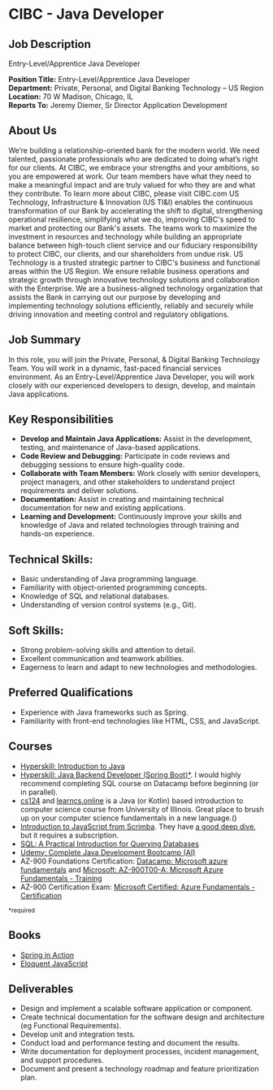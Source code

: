 # CIBC - Java Developer

## Job Description

Entry-Level/Apprentice Java Developer
  
**Position Title:** Entry-Level/Apprentice Java Developer  
**Department:** Private, Personal, and Digital Banking Technology – US Region  
**Location:** 70 W Madison, Chicago, IL  
**Reports To:** Jeremy Diemer, Sr Director Application Development  

## About Us

We’re building a relationship-oriented bank for the modern world. We need talented, passionate professionals who are dedicated to doing what’s right for our clients.
At CIBC, we embrace your strengths and your ambitions, so you are empowered at work. Our team members have what they need to make a meaningful impact and are truly valued for who they are and what they contribute.
To learn more about CIBC, please visit CIBC.com
US Technology, Infrastructure & Innovation (US TI&I) enables the continuous transformation of our Bank by accelerating the shift to digital, strengthening operational resilience, simplifying what we do, improving CIBC's speed to market and protecting our Bank's assets. The teams work to maximize the investment in resources and technology while building an appropriate balance between high-touch client service and our fiduciary responsibility to protect CIBC, our clients, and our shareholders from undue risk.
US Technology is a trusted strategic partner to CIBC's business and functional areas within the US Region. We ensure reliable business operations and strategic growth through innovative technology solutions and collaboration with the Enterprise. We are a business-aligned technology organization that assists the Bank in carrying out our purpose by developing and implementing technology solutions efficiently, reliably and securely while driving innovation and meeting control and regulatory obligations.

## Job Summary

In this role, you will join the Private, Personal, & Digital Banking Technology Team. You will work in a dynamic, fast-paced financial services environment.
As an Entry-Level/Apprentice Java Developer, you will work closely with our experienced developers to design, develop, and maintain Java applications.

## Key Responsibilities

- **Develop and Maintain Java Applications:** Assist in the development, testing, and maintenance of Java-based applications.
- **Code Review and Debugging:** Participate in code reviews and debugging sessions to ensure high-quality code.
- **Collaborate with Team Members:** Work closely with senior developers, project managers, and other stakeholders to understand project requirements and deliver solutions.
- **Documentation:** Assist in creating and maintaining technical documentation for new and existing applications.
- **Learning and Development:** Continuously improve your skills and knowledge of Java and related technologies through training and hands-on experience.

## Technical Skills:

- Basic understanding of Java programming language.
- Familiarity with object-oriented programming concepts.
- Knowledge of SQL and relational databases.
- Understanding of version control systems (e.g., Git).

## Soft Skills:

- Strong problem-solving skills and attention to detail.
- Excellent communication and teamwork abilities.
- Eagerness to learn and adapt to new technologies and methodologies.

## Preferred Qualifications

- Experience with Java frameworks such as Spring.
- Familiarity with front-end technologies like HTML, CSS, and JavaScript.

## Courses

- [Hyperskill: Introduction to Java](https://hyperskill.org/courses/8)
- [Hyperskill: Java Backend Developer (Spring Boot)*](https://hyperskill.org/courses/12). I would highly recommend completing SQL course on Datacamp before beginning (or in parallel).
- [cs124](https://www.cs124.org/) and [learncs.online](https://www.learncs.online/) is a Java (or Kotlin) based introduction to computer science course from University of Illinois. Great place to brush up on your computer science fundamentals in a new language.()
- [Introduction to JavaScript from Scrimba](https://scrimba.com/learn-javascript-c0v). They have [a good deep dive](https://scrimba.com/javascript-deep-dive-c0a), but it requires a subscription.
- [SQL: A Practical Introduction for Querying Databases](https://www.coursera.org/programs/dpi-workforce-career-academy-me956/learn/sql-practical-introduction-for-querying-databases)
- [Udemy: Complete Java Development Bootcamp (AI)](https://www.udemy.com/course/the-complete-java-development-bootcamp/?couponCode=ST21MT121624)
- AZ-900 Foundations Certification: [Datacamp: Microsoft azure fundamentals](https://www.datacamp.com/certification/azure-fundamentals) and [Microsoft: AZ-900T00-A: Microsoft Azure Fundamentals - Training](https://learn.microsoft.com/en-us/training/courses/az-900t00#course-syllabus)
- AZ-900 Certification Exam: [Microsoft Certified: Azure Fundamentals - Certification](https://learn.microsoft.com/en-us/credentials/certifications/azure-fundamentals/?practice-assessment-type=certification#certification-take-the-exam)

<small>*required</small>

## Books

- [Spring in Action](https://www.manning.com/books/spring-in-action-sixth-edition)
- [Eloquent JavaScript](https://eloquentjavascript.net/)

## Deliverables

- Design and implement a scalable software application or component.
- Create technical documentation for the software design and architecture (eg Functional Requirements).
- Develop unit and integration tests.
- Conduct load and performance testing and document the results.
- Write documentation for deployment processes, incident management, and support procedures.
- Document and present a technology roadmap and feature prioritization plan.